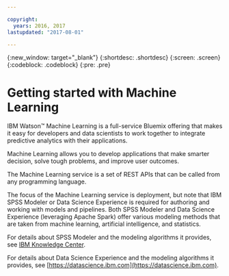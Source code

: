 ```yaml
---

copyright:
  years: 2016, 2017
lastupdated: "2017-08-01"

---
```


{:new_window: target="_blank"}
{:shortdesc: .shortdesc}
{:screen: .screen}
{:codeblock: .codeblock}
{:pre: .pre}

# Getting started with Machine Learning


IBM Watson™ Machine Learning is a full-service Bluemix offering
that makes it easy for developers and data scientists to work
together to integrate predictive analytics with their
applications.

Machine Learning allows you to develop applications that make
smarter decision, solve tough problems, and improve user
outcomes.

The Machine Learning service is a set of REST APIs that can be
called from any programming language.

The focus of the Machine Learning service is deployment, but note
that IBM SPSS Modeler or Data Science Experience is required for
authoring and working with models and pipelines. Both SPSS
Modeler and Data Science Experience (leveraging Apache Spark)
offer various modeling methods that are taken from machine
learning, artificial intelligence, and statistics.

For details about SPSS Modeler and the modeling algorithms it
provides, see [IBM Knowledge Center]().

For details about Data Science Experience and the modeling
algorithms it provides, see [https://datascience.ibm.com](https://datascience.ibm.com).